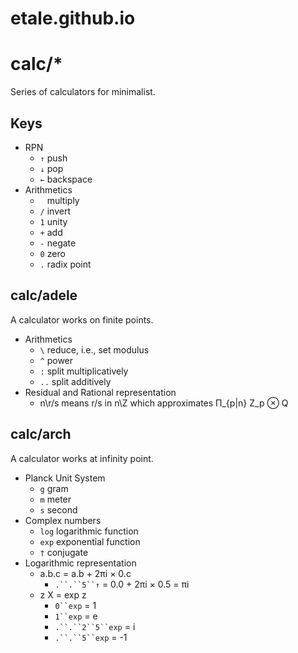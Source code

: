 etale.github.io
===============

# calc/*

Series of calculators for minimalist.

## Keys

+ RPN
  + `↑` push
  + `↓` pop
  + `←` backspace
+ Arithmetics
  + ` ` multiply
  + `/` invert
  + `1` unity
  + `+` add
  + `-` negate
  + `0` zero
  + `.` radix point

## calc/adele

A calculator works on finite points.

+ Arithmetics
  + `\` reduce, i.e., set modulus
  + `^` power
  + `:` split multiplicatively
  + `..` split additively
+ Residual and Rational representation
  + n\r/s means r/s in n\Z which approximates Π_{p|n} Z_p &otimes; Q

## calc/arch

A calculator works at infinity point.

+ Planck Unit System
  + `g` gram
  + `m` meter
  + `s` second
+ Complex numbers
  + `log` logarithmic function
  + `exp` exponential function
  + `†` conjugate
+ Logarithmic representation
  + a.b.c = a.b + 2πi × 0.c
    + `.``.``5``↑` =  0.0 + 2πi × 0.5 = πi
  + z X = exp z
    + `0``exp` = 1
    + `1``exp` = e
    + `.``.``2``5``exp` = i
    + `.``.``5``exp` = -1
